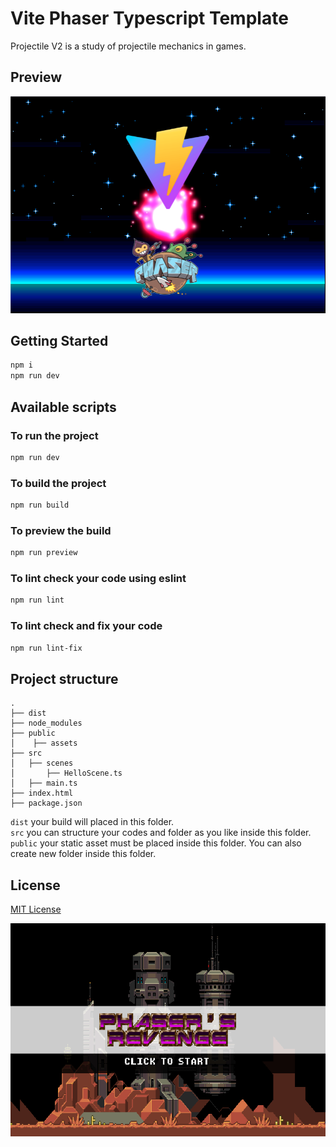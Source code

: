 # Vite Phaser Typescript Template

Projectile V2 is a study of projectile mechanics in games.

## Preview

![preview.jpg](preview.jpg)

## Getting Started

```bash
npm i
npm run dev
```

## Available scripts

### To run the project

```bash
npm run dev
```

### To build the project

```bash
npm run build
```

### To preview the build

```bash
npm run preview
```

### To lint check your code using eslint

```bash
npm run lint
```

### To lint check and fix your code

```bash
npm run lint-fix
```

## Project structure

```
.
├── dist
├── node_modules
├── public
│    ├── assets
├── src
│   ├── scenes
│       ├── HelloScene.ts
│   ├── main.ts
├── index.html
├── package.json
```

`dist` your build will placed in this folder.\
`src` you can structure your codes and folder as you like inside this folder.\
`public` your static asset must be placed inside this folder. You can also
create new folder inside this folder.

## License

[MIT License](LICENSE.md)

![screenshot](screenshot.png)